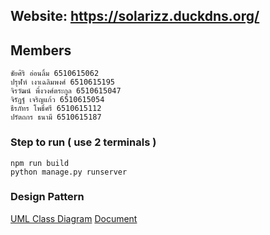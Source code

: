 ## Website: https://solarizz.duckdns.org/

## Members
```
ชัยศิริ อ่อนลิ้ม 6510615062
ปรุฬห์ เงาเฉลิมพงศ์ 6510615195
จิรวัฒน์ พึ่งวงศ์ตระกูล 6510615047
จิรัฏฐ์ เจริญแก้ว 6510615054
ธีรภัทร โพธิ์ศรี 6510615112
ปรัตถกร ธนามี 6510615187
```

### Step to run ( use 2 terminals )
```
npm run build
python manage.py runserver
```

### Design Pattern
[UML Class Diagram](https://drive.google.com/file/d/1mwjbE-rYilgV_9jW1psZDKip9QBlMax8/view?usp=sharing)
[Document](https://docs.google.com/document/d/10sl4pJg7E-A_Jrtbk81_I1E22hy3jc4dloV7p7bzmYk/edit?usp=sharing)


